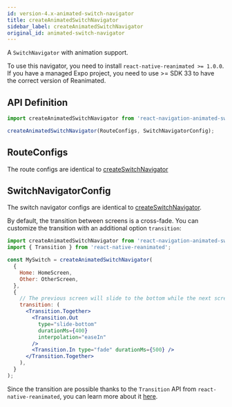```yaml
---
id: version-4.x-animated-switch-navigator
title: createAnimatedSwitchNavigator
sidebar_label: createAnimatedSwitchNavigator
original_id: animated-switch-navigator
---
```


A `SwitchNavigator` with animation support.

To use this navigator, you need to install `react-native-reanimated >= 1.0.0`. If you have a managed Expo project, you need to use >= SDK 33 to have the correct version of Reanimated.

## API Definition

```js
import createAnimatedSwitchNavigator from 'react-navigation-animated-switch';

createAnimatedSwitchNavigator(RouteConfigs, SwitchNavigatorConfig);
```

## RouteConfigs

The route configs are identical to [createSwitchNavigator](switch-navigator.html)

## SwitchNavigatorConfig

The switch navigator configs are identical to [createSwitchNavigator](switch-navigator.html).

By default, the transition between screens is a cross-fade. You can customize the transition with an additional option `transition`:

```jsx
import createAnimatedSwitchNavigator from 'react-navigation-animated-switch';
import { Transition } from 'react-native-reanimated';

const MySwitch = createAnimatedSwitchNavigator(
  {
    Home: HomeScreen,
    Other: OtherScreen,
  },
  {
    // The previous screen will slide to the bottom while the next screen will fade in
    transition: (
      <Transition.Together>
        <Transition.Out
          type="slide-bottom"
          durationMs={400}
          interpolation="easeIn"
        />
        <Transition.In type="fade" durationMs={500} />
      </Transition.Together>
    ),
  }
);
```

Since the transition are possible thanks to the `Transition` API from `react-native-reanimated`, you can learn more about it [here](https://github.com/software-mansion/react-native-reanimated).

